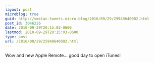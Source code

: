```yaml
---
layout: post
microblog: true
guid: http://vmstan-tweets.micro.blog/2010/09/29/25940640002.html
post_id: 3046226
date: 2010-09-29T20:15:03-0600
lastmod: 2010-09-29T20:15:03-0600
type: post
url: /2010/09/29/25940640002.html
---
```

Wow and new Apple Remote... good day to open iTunes!
